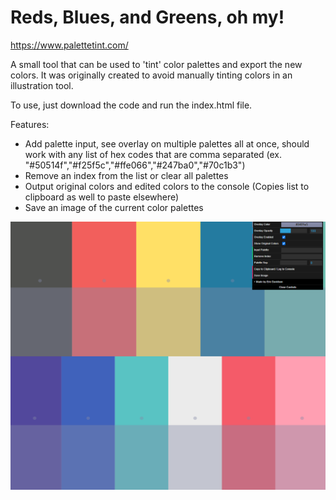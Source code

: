 # Reds, Blues, and Greens, oh my!

https://www.palettetint.com/

A small tool that can be used to 'tint' color palettes and export the new colors. It was originally created to avoid manually tinting colors in an illustration tool.

To use, just download the code and run the index.html file.

Features:
- Add palette input, see overlay on multiple palettes all at once, should work with any list of hex codes that are comma separated (ex. "#50514f","#f25f5c","#ffe066","#247ba0","#70c1b3")
- Remove an index from the list or clear all palettes
- Output original colors and edited colors to the console (Copies list to clipboard as well to paste elsewhere)  
- Save an image of the current color palettes

<p align="center"><img src="https://github.com/erdavids/Palette-Tint/blob/master/example.png"></p>
